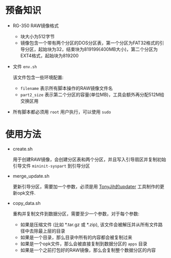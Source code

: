 预备知识
========
* RG-350 RAW镜像格式
  * 块大小为512字节
  * 镜像包含一个带有两个分区的DOS分区表，第一个分区为FAT32格式的引导分区，起始块为32，结束块为819199(400MB大小)，第二个分区为EXT4格式，起始块为819200

* 文件 `env.sh`

  该文件包含一些环境配置:
  * `filename` 表示所有脚本操作的RAW镜像文件名
  * `part2_size` 表示第二个分区的容量(单位MB)，工具会额外再分配512M给交换区用

* 所有脚本都必须用 `root` 用户执行，可以使用 `sudo`

使用方法
========
* create.sh

  用于创建RAW镜像，会创建分区表和两个分区，并且写入引导扇区并复制初始引导文件 `mininit-syspart` 到引导分区

* merge_update.sh

  更新引导分区，需要加一个参数，必须是用 [TonyJih的updater](https://github.com/tonyjih/RG350_updater) 工具制作的更新opk文件.

* copy_data.sh

  重构并复制文件到数据分区，需要至少一个参数，对于每个参数:
  * 如果是压缩文件 (比如 *.tar.gz 或 *.zip), 该文件会被解压并从所有文件路径中去除最上层的目录
  * 如果是一个目录，那么目录中所有的内容都会被复制过来
  * 如果是一个opk文件，那么会被直接复制到数据分区的 `apps` 目录
  * 如果是一个之前打包好的RAW镜像，那么会复制整个数据分区的内容
